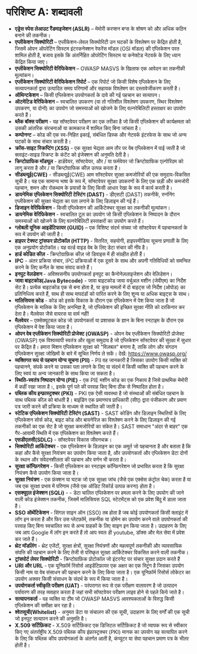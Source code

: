 # परिशिष्ट A: शब्दावली

- **एड्रेस स्पेस लेआउट रैंडमाइजेशन (ASLR)** – मेमोरी करप्शन बग्स के शोषण को और अधिक कठिन बनाने की तकनीक।
- **एप्लीकेशन सिक्योरिटी** – एप्लीकेशन-लेवल सिक्योरिटी उन घटकों के विश्लेषण पर केंद्रित होती है, जिसमें ओपन ऑपरेटिंग सिस्टम इंटरकनेक्शन रेफरेंस मॉडल (OSI मॉडल) की एप्लिकेशन परत शामिल होती है, बजाय इसके कि अंतर्निहित ऑपरेटिंग सिस्टम या कनेक्टेड नेटवर्क के लिए ध्यान केंद्रित किया जाए।
- **एप्लीकेशन सिक्योरिटी वेरिफिकेशन** – OWASP MASVS के खिलाफ एक आवेदन का तकनीकी मूल्यांकन।
- **एप्लीकेशन सिक्योरिटी वेरिफिकेशन रिपोर्ट** – एक रिपोर्ट जो किसी विशेष एप्लिकेशन के लिए सत्यापनकर्ता द्वारा उत्पादित समग्र परिणामों और सहायक विश्लेषण का दस्तावेजीकरण करती है।
- **ऑथिन्टकेशन** – किसी एप्लिकेशन उपयोगकर्ता के दावे की गई पहचान का सत्यापन।
- **ऑटमेटिड वेरिफिकेशन** – स्वचालित उपकरण (या तो गतिशील विश्लेषण उपकरण, स्थिर विश्लेषण उपकरण, या दोनों) का उपयोग जो समस्याओं को खोजने के लिए वल्नरेबिलिटी हस्ताक्षर का उपयोग करते हैं।
- **ब्लैक बॉक्स परीक्षण** - यह सॉफ्टवेयर परीक्षण का एक तरीका है जो किसी एप्लिकेशन की कार्यक्षमता को उसकी आंतरिक संरचनाओं या कामकाज में शामिल किए बिना जांचता है।
- **कम्पोनन्ट** – कोड की एक स्व-निहित इकाई, संबंधित डिस्क और नेटवर्क इंटरफेस के साथ जो अन्य घटकों के साथ संचार करती है।
- **क्रॉस-साइट स्क्रिप्टिंग (XSS)** - एक सुरक्षा भेद्यता आम तौर पर वेब एप्लिकेशन में पाई जाती है जो क्लाइंट-साइड स्क्रिप्ट के कंटेंट को इंजेक्शन की अनुमति देती है।
- **क्रिप्टोग्राफिक मॉड्यूल** - हार्डवेयर, सॉफ्टवेयर, और / या फर्मवेयर जो क्रिप्टोग्राफिक एल्गोरिदम को लागू करता है और / या क्रिप्टोग्राफिक कीज़ उत्पन्न करता है।
- **सीडब्ल्यूई(CWE)** - सीडब्ल्यूई(CWE) आम सॉफ्टवेयर सुरक्षा कमजोरियों की एक समुदाय-विकसित सूची है। यह एक सामान्य भाषा के रूप में, सॉफ्टवेयर सुरक्षा उपकरणों के लिए एक छड़ी और कमजोरी पहचान, शमन और रोकथाम के प्रयासों के लिए किसी आधार रेखा के रूप में कार्य करती है।
- **डायनेमिक एप्लिकेशन सिक्योरिटी टेस्टिंग (DAST)** - डीएसटी (DAST) तकनीकें, रुनंनिंग एप्लीकेशन की सुरक्षा भेद्यता का पता लगाने के लिए डिज़ाइन की गई हैं।
- **डिजाइन वेरिफिकेशन** - किसी एप्लिकेशन की आर्किटेक्चर सुरक्षा का तकनीकी मूल्यांकन।
- **डायनेमिक वेरिफिकेशन** - स्वचालित टूल का उपयोग जो किसी एप्लिकेशन के निष्पादन के दौरान समस्याओं को खोजने के लिए वल्नरेबिलिटी हस्ताक्षरों का उपयोग करते हैं।
- **ग्लोबली यूनिक आइडेंटिफायर (GUID)** – एक विशिष्ट संदर्भ संख्या जो सॉफ्टवेयर में पहचानकर्ता के रूप में उपयोग की जाती है।
- **हाइपर टेक्स्ट ट्रांसफर प्रोटोकॉल (HTTP)** - वितरित, सहयोगी, हाइपरमीडिया सूचना प्रणाली के लिए एक अनुप्रयोग प्रोटोकॉल। यह वर्ल्ड वाइड वेब के लिए डेटा संचार की नींव है।
- **हार्ड कोडित कीज़** - क्रिप्टोग्राफ़िक कीज़ जो डिवाइस में ही संग्रहीत होती हैं।
- **IPC** - अंतर प्रक्रिया संचार, IPC प्रक्रियाओं में एक दूसरे के साथ और अपनी गतिविधियों को समन्वित करने के लिए कर्नेल के साथ संवाद करते हैं।
- **इनपुट वेलडेशन** - अविश्वसनीय उपयोगकर्ता इनपुट का कैनोनेज़लाइजेशन और वेलिडेशन।
- **जावा बाइटकोड(Java Bytecode)** - जावा बाइटकोड जावा वर्चुअल मशीन (जेवीएम) का निर्देश सेट है। प्रत्येक बाइटकोड एक से बना होता है, या कुछ मामलों में दो बाइट्स जो निर्देश (ओपोड) का प्रतिनिधित्व करते हैं, साथ ही साथ मापदंडों को पारित करने के लिए शून्य या अधिक बाइट्स के साथ।
- **मालिसियस कोड** - कोड को इसके विकास के दौरान एक एप्लिकेशन में पेश किया जाता है जो एप्लिकेशन के मालिक के लिए अनभिज्ञ है, जो एप्लिकेशन की इच्छित सुरक्षा नीति को दरकिनार कर देता है। मैलवेयर जैसे वायरस या वार्म नहीं!
- **मैलवेयर** – एक्सेक्यूटबल कोड जो उपयोगकर्ता या प्रशासक के ज्ञान के बिना रनटाइम के दौरान एक एप्लिकेशन में पेश किया जाता है।
- **ओपन वेब एप्लीकेशन सिक्योरिटी प्रोजेक्ट (OWASP)** - ओपन वेब एप्लीकेशन सिक्योरिटी प्रोजेक्ट (OWASP) एक विश्वव्यापी स्वतंत्र और खुला समुदाय है जो एप्लिकेशन सॉफ्टवेयर की सुरक्षा में सुधार पर केंद्रित है। हमारा मिशन एप्लिकेशन सुरक्षा को "विज़बल" बनाना है, ताकि लोग और संगठन एप्लिकेशन सुरक्षा जोखिमों के बारे में सूचित निर्णय ले सकें। देखें: <https://www.owasp.org/>
- **व्यक्तिगत रूप से पहचान योग्य सूचना (PII)** - PII वह जानकारी है जिसका उपयोग किसी व्यक्ति को पहचानने, संपर्क करने या उसका पता लगाने के लिए या संदर्भ में किसी व्यक्ति की पहचान करने के लिए स्वयं या अन्य जानकारी के साथ किया जा सकता है।
- **स्थिति-स्वतंत्र निष्पादन योग्य (PIE)** - एक PIE मशीन कोड का एक निकाय है जिसे प्राथमिक मेमोरी में कहीं रखा जाता है।, इसके पूर्ण पते की परवाह किए बिना ठीक से निष्पादित होता है।
- **पब्लिक कीय इन्फ्रास्ट्रक्चर (PKI)** - PKI एक ऐसी व्यवस्था है जो संस्थाओं की संबंधित पहचान के साथ पब्लिक कीज़ को बांधती है। बाइंडिंग एक प्रमाणपत्र प्राधिकारी (सीए) द्वारा पंजीकरण और प्रमाण पत्र जारी करने की प्रक्रिया के माध्यम से स्थापित की जाती है।
- **स्टेटिक एप्लिकेशन सिक्योरिटी टेस्टिंग (SAST)** - SAST कोडिंग और डिज़ाइन स्थितियों के लिए एप्लिकेशन सोर्स कोड, बाइट कोड और बायनेरिज़ का विश्लेषण करने के लिए डिज़ाइन की गई तकनीकों का एक सेट है जो सुरक्षा कमजोरियों का संकेत है। SAST समाधान "अंदर से बाहर" एक गैर-आयामी स्थिति में एक एप्लिकेशन का विश्लेषण करते हैं।
- **एसडीएलसी(SDLC)** - सॉफ्टवेयर विकास जीवनचक्र।
- **सिक्योरिटी आर्किटेक्चर** - एक एप्लिकेशन के डिज़ाइन का एक अमूर्त जो पहचानता है और बताता है कि कहां और कैसे सुरक्षा नियंत्रण का उपयोग किया जाता है, और उपयोगकर्ता और एप्लिकेशन डेटा दोनों के स्थान और संवेदनशीलता की पहचान और वर्णन भी करता है।
- **सुरक्षा कॉन्फ़िगरेशन** - किसी एप्लिकेशन का रनटाइम कॉन्फ़िगरेशन जो प्रभावित करता है कि सुरक्षा नियंत्रण कैसे उपयोग किया जाता है।
- **सुरक्षा नियंत्रण** - एक फ़ंक्शन या घटक जो एक सुरक्षा जांच (जैसे एक एक्सेस कंट्रोल चेक) करता है या जब एक सुरक्षा प्रभाव में परिणाम (जैसे एक ऑडिट रिकॉर्ड उत्पन्न करना) होता है।
- **एसक्यूएल इंजेक्शन (SQLi)** -  - डेटा चालित एप्लिकेशन पर हमला करने के लिए उपयोग की जाने वाली कोड इंजेक्शन तकनीक, जिसमें मालिसियस SQL स्टेटमेंट्स को एक प्रवेश बिंदु में डाला जाता है।
- **SSO ऑथेंटिकेशन** - सिंगल साइन ऑन (SSO) तब होता है जब कोई उपयोगकर्ता किसी क्लाइंट में लॉग इन करता है और फिर उस प्लेटफ़ॉर्म, तकनीक या डोमेन का उपयोग करने वाले उपयोगकर्ता की परवाह किए बिना स्वचालित रूप से अन्य ग्राहकों के लिए साइन इन किया जाता है। उदाहरण के लिए जब आप Google में लॉग इन करते हैं तो आप स्वतः ही youtube, डॉक्स और मेल सेवा में प्रवेश कर जाते हैं।
- **थ्रेट मॉडलिंग** - थ्रेट एजेंटों, सुरक्षा क्षेत्रों, सुरक्षा नियंत्रणों और महत्वपूर्ण तकनीकी और व्यावसायिक संपत्ति की पहचान करने के लिए तेजी से परिष्कृत सुरक्षा आर्किटेक्चर विकसित करने वाली तकनीक।
- **ट्रांसपोर्ट लेयर सिक्योरिटी** - क्रिप्टोग्राफ़िक प्रोटोकॉल जो इंटरनेट पर संचार सुरक्षा प्रदान करते हैं
- **URI और URL** - एक यूनिफ़ॉर्म रिसोर्स आइडेंटिफ़ायर एक अक्षर का एक स्ट्रिंग है जिसका उपयोग किसी नाम या वेब संसाधन की पहचान करने के लिए किया जाता है। एक यूनिफ़ॉर्म रिसोर्स लोकेटर का उपयोग अक्सर किसी संसाधन के संदर्भ के रूप में किया जाता है।
- **उपयोगकर्ता स्वीकृति परीक्षण (UAT)** - परंपरागत रूप से एक परीक्षण वातावरण है जो उत्पादन पर्यावरण की तरह व्यवहार करता है जहां सभी सॉफ्टवेयर परीक्षण लाइव होने से पहले किये जाते है।
- **सत्यापनकर्ता** - वह व्यक्ति या टीम जो OWASP MASVS आवश्यकताओं के विरुद्ध किसी एप्लिकेशन की समीक्षा कर रहा है।
- **श्वेतसूची(Whitelist)** - अनुमत डेटा या संचालन की एक सूची, उदाहरण के लिए वर्णों की एक सूची जो इनपुट सत्यापन करने की अनुमति है।
- **X.509 सर्टिफ़िकट** - X.509 सर्टिफ़िकट एक डिजिटल सर्टिफ़िकट है जो व्यापक रूप से स्वीकार किए गए अंतर्राष्ट्रीय X.509 पब्लिक कीय इंफ्रास्ट्रक्चर (PKI) मानक का उपयोग यह सत्यापित करने के लिए कि पब्लिक कीय उपयोगकर्ता के अंतर्गत आती है, कंप्यूटर या सेवा पहचान प्रमाण पत्र के भीतर होती है।
